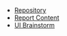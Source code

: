 - [Repository](https://github.com/ItsThompson/CM12005-group-cw)
- [Report Content](https://docs.google.com/document/d/1VVyCEX2IDd9rKozMCBCuFZqBVpFYvtvvGpTzkjdBeH4/edit?usp=sharing)
- [UI Brainstorm](https://computingservices-my.sharepoint.com/:wb:/r/personal/syt55_bath_ac_uk/Documents/Whiteboards/CM12005%20-%20Group%20CW%20(Inspiration%20Board).whiteboard?d=w18781328c9504e409f34b21943159e0f&csf=1&web=1&e=79thfy)
